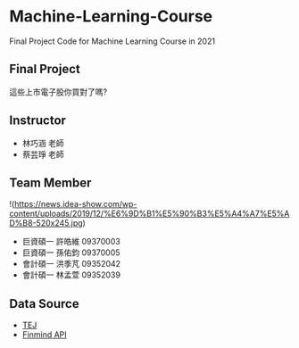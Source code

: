 # Machine-Learning-Course
Final Project Code for Machine Learning Course in 2021

## Final Project
這些上市電子股你買對了嗎?

## Instructor
* 林巧涵 老師
* 蔡芸琤 老師

## Team Member
!(https://news.idea-show.com/wp-content/uploads/2019/12/%E6%9D%B1%E5%90%B3%E5%A4%A7%E5%AD%B8-520x245.jpg)
* 巨資碩一 許皓維 09370003
* 巨資碩一 孫佑鈞 09370005
* 會計碩一 洪季芃 09352042
* 會計碩一 林孟萱 09352039

## Data Source
* [TEJ](https://www.tej.com.tw/)
* [Finmind API](https://finmindtrade.com/analysis/#/data/api)
